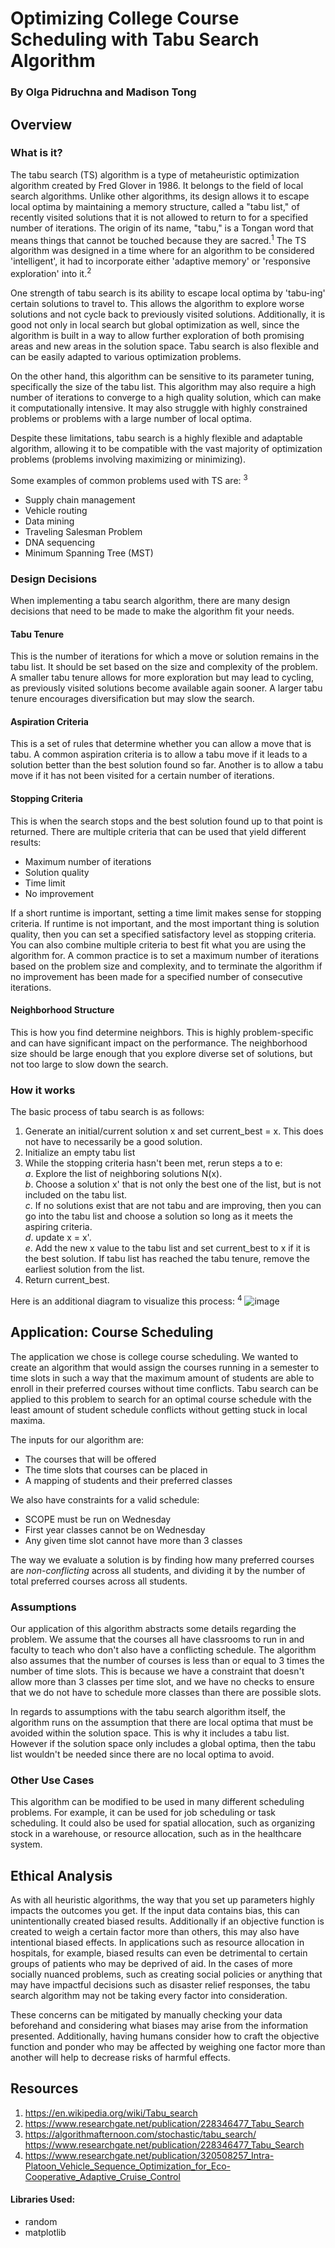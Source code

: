 # Optimizing College Course Scheduling with Tabu Search Algorithm
### By Olga Pidruchna and Madison Tong

## **Overview**

### **What is it?**

The tabu search (TS) algorithm is a type of metaheuristic optimization algorithm created by Fred Glover in 1986. It belongs to the field of local search algorithms. Unlike other algorithms, its design allows it to escape local optima by maintaining a memory structure, called a "tabu list," of recently visited solutions that it is not allowed to return to for a specified number of iterations. The origin of its name, "tabu," is a Tongan word that means things that cannot be touched because they are sacred.<sup>1</sup> The TS algorithm was designed in a time where for an algorithm to be considered 'intelligent', it had to incorporate either 'adaptive memory' or 'responsive exploration' into it.<sup>2</sup>

One strength of tabu search is its ability to escape local optima by 'tabu-ing' certain solutions to travel to. This allows the algorithm to explore worse solutions and not cycle back to previously visited solutions. Additionally, it is good not only in local search but global optimization as well, since the algorithm is built in a way to allow further exploration of both promising areas and new areas in the solution space. Tabu search is also flexible and can be easily adapted to various optimization problems.

On the other hand, this algorithm can be sensitive to its parameter tuning, specifically the size of the tabu list. This algorithm may also require a high number of iterations to converge to a high quality solution, which can make it computationally intensive. It may also struggle with highly constrained problems or problems with a large number of local optima.

Despite these limitations, tabu search is a highly flexible and adaptable algorithm, allowing it to be compatible with the vast majority of optimization problems (problems involving maximizing or minimizing).

Some examples of common problems used with TS are: <sup>3</sup>

- Supply chain management
- Vehicle routing
- Data mining
- Traveling Salesman Problem
- DNA sequencing
- Minimum Spanning Tree (MST)

### **Design Decisions**

When implementing a tabu search algorithm, there are many design decisions that need to be made to make the algorithm fit your needs.

#### Tabu Tenure  
This is the number of iterations for which a move or solution remains in the tabu list. It should be set based on the size and complexity of the problem. A smaller tabu tenure allows for more exploration but may lead to cycling, as previously visited solutions become available again sooner. A larger tabu tenure encourages diversification but may slow the search.

#### Aspiration Criteria  
This is a set of rules that determine whether you can allow a move that is tabu. A common aspiration criteria is to allow a tabu move if it leads to a solution better than the best solution found so far. Another is to allow a tabu move if it has not been visited for a certain number of iterations.

#### Stopping Criteria  
This is when the search stops and the best solution found up to that point is returned. There are multiple criteria that can be used that yield different results:

- Maximum number of iterations
- Solution quality
- Time limit
- No improvement

If a short runtime is important, setting a time limit makes sense for stopping criteria. If runtime is not important, and the most important thing is solution quality, then you can set a specified satisfactory level as stopping criteria. You can also combine multiple criteria to best fit what you are using the algorithm for. A common practice is to set a maximum number of iterations based on the problem size and complexity, and to terminate the algorithm if no improvement has been made for a specified number of consecutive iterations.

#### Neighborhood Structure   
This is how you find determine neighbors. This is highly problem-specific and can have significant impact on the performance. The neighborhood size should be large enough that you explore diverse set of solutions, but not too large to slow down the search.

### **How it works**

The basic process of tabu search is as follows:

1. Generate an initial/current solution x and set current_best = x. This does not have to necessarily be a good solution.
2. Initialize an empty tabu list
3. While the stopping criteria hasn't been met, rerun steps a to e:  
    *a*. Explore the list of neighboring solutions N(x).  
    *b*. Choose a solution x' that is not only the best one of the list, but is not included on the tabu list.  
    *c*. If no solutions exist that are not tabu and are improving, then you can go into the tabu list and choose a solution so long as it meets the aspiring criteria.  
    *d*. update x = x'.  
    *e*. Add the new x value to the tabu list and set current_best to x if it is the best solution. If tabu list has reached the tabu tenure, remove the earliest solution from the list.
4. Return current_best.

Here is an additional diagram to visualize this process: <sup>4</sup>
![image](Flowchart-of-tabu-search-algorithm.png)



## **Application: Course Scheduling**

The application we chose is college course scheduling. We wanted to create an algorithm that would assign the courses running in a semester to time slots in such a way that the maximum amount of students are able to enroll in their preferred courses without time conflicts. Tabu search can be applied to this problem to search for an optimal course schedule with the least amount of student schedule conflicts without getting stuck in local maxima.

The inputs for our algorithm are:

- The courses that will be offered
- The time slots that courses can be placed in
- A mapping of students and their preferred classes

We also have constraints for a valid schedule:

- SCOPE must be run on Wednesday
- First year classes cannot be on Wednesday
- Any given time slot cannot have more than 3 classes

The way we evaluate a solution is by finding how many preferred courses are _non-conflicting_ across all students, and dividing it by the number of total preferred courses across all students.

### **Assumptions**

Our application of this algorithm abstracts some details regarding the problem. We assume that the courses all have classrooms to run in and faculty to teach who don't also have a conflicting schedule. The algorithm also assumes that the number of courses is less than or equal to 3 times the number of time slots. This is because we have a constraint that doesn't allow more than 3 classes per time slot, and we have no checks to ensure that we do not have to schedule more classes than there are possible slots. 

In regards to assumptions with the tabu search algorithm itself, the algorithm runs on the assumption that there are local optima that must be avoided within the solution space. This is why it includes a tabu list. However if the solution space only includes a global optima, then the tabu list wouldn't be needed since there are no local optima to avoid. 


### **Other Use Cases**

This algorithm can be modified to be used in many different scheduling problems. For example, it can be used for job scheduling or task scheduling. It could also be used for spatial allocation, such as organizing stock in a warehouse, or resource allocation, such as in the healthcare system.

## **Ethical Analysis**

As with all heuristic algorithms, the way that you set up parameters highly impacts the outcomes you get. If the input data contains bias, this can unintentionally created biased results. Additionally if an objective function is created to weigh a certain factor more than others, this may also have intentional biased effects. In applications such as resource allocation in hospitals, for example, biased results can even be detrimental to certain groups of patients who may be deprived of aid. In the cases of more socially nuanced problems, such as creating social policies or anything that may have impactful decisions such as disaster relief responses, the tabu search algorithm may not be taking every factor into consideration. 

These concerns can be mitigated by manually checking your data beforehand and considering what biases may arise from the information presented. Additionally, having humans consider how to craft the objective function and ponder who may be affected by weighing one factor more than another will help to decrease risks of harmful effects.

## Resources 
1. https://en.wikipedia.org/wiki/Tabu_search 
2. https://www.researchgate.net/publication/228346477_Tabu_Search
3. https://algorithmafternoon.com/stochastic/tabu_search/  
https://www.researchgate.net/publication/228346477_Tabu_Search
4. https://www.researchgate.net/publication/320508257_Intra-Platoon_Vehicle_Sequence_Optimization_for_Eco-Cooperative_Adaptive_Cruise_Control  

#### Libraries Used:
- random
- matplotlib
